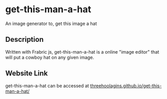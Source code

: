 # get-this-man-a-hat
An image generator to, get this image a hat

## Description
Written with Frabric js, get-this-man-a-hat is a online "image editor" that will put a cowboy hat on any given image.

## Website Link
get-this-man-a-hat can be accessed at [threehoolagins.github.io/get-this-man-a-hat/](https://threehoolagins.github.io/get-this-man-a-hat/)
